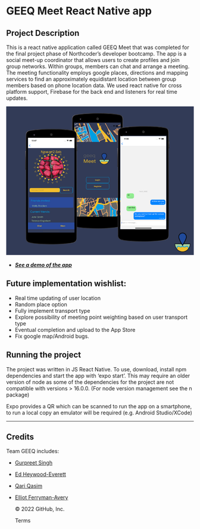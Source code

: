 # GEEQ Meet React Native app

## Project Description

This is a react native application called GEEQ Meet that was completed for the final project phase of Northcoder’s developer bootcamp.
The app is a social meet-up coordinator that allows users to create profiles and join group networks. Within groups, members can chat and arrange a meeting. The meeting functionality employs google places, directions and mapping services to find an approximately equidistant location between group members based on phone location data.
We used react native for cross platform support, Firebase for the back end and listeners for real time updates.

![Three phone screens. The first displays an image of strawberries, a search bar, a list of invited friends, and a list of current friends. The second displays a login screen. The last displays a chat screen.](https://github.com/TermMC/GEEQ/blob/main/assets/readMeImg.png?raw=true)

- [**_See a demo of the app_**](https://github.com/edheyev/GEEQ/blob/main/geeqMeetDemo.mp4)

## Future implementation wishlist:

- Real time updating of user location
- Random place option
- Fully implement transport type
- Explore possibility of meeting point weighting based on user transport type
- Eventual completion and upload to the App Store
- Fix google map/Android bugs.

## Running the project

The project was written in JS React Native. To use, download, install npm dependencies and start the app with ‘expo start’. This may require an older version of node as some of the dependencies for the project are not compatible with versions > 16.0.0. (For node version management see the n package)

Expo provides a QR which can be scanned to run the app on a smartphone, to run a local copy an emulator will be required (e.g. Android Studio/XCode)

---

## Credits

Team GEEQ includes:

- [Gurpreet Singh](https://github.com/gsinghg19/)
- [Ed Heywood-Everett](https://github.com/edheyev)
- [Qari Qasim](https://github.com/qmqasim99)
- [Elliot Ferryman-Avery](https://github.com/TermMC)

    © 2022 GitHub, Inc.

    Terms
